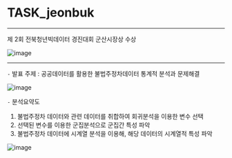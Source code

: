 # TASK_jeonbuk
---
제 2회 전북청년빅데이터 경진대회 군산시장상 수상

![image](https://github.com/user-attachments/assets/272dd98d-ad63-4ff0-b8e1-b7230073bee3)

---
`-` 발표 주제 : 공공데이터를 활용한 불법주정차데이터 통계적 분석과 문제해결

![image](https://github.com/user-attachments/assets/09362d94-d309-4ea2-b44c-9081709ee311)

`-` 분석요약도

1. 불법주정차 데이터와 관련 데이터를 취합하여 회귀분석을 이용한 변수 선택
2. 선택된 변수를 이용한 군집분석으로 군집간 특성 파악
3. 불법주정차 데이터에 시계열 분석을 이용해, 해당 데이터의 시계열적 특성 파악


![image](https://github.com/user-attachments/assets/a96f0ee5-2df5-4331-9332-335936d0f24f)
